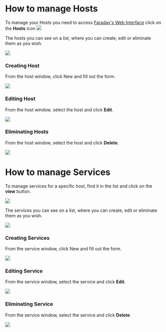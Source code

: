 # How to manage Hosts

To manage your Hosts you need to access [Faraday's Web Interface](https://github.com/infobyte/faraday/wiki/Usage#web-ui) click on the **Hosts** icon ![](https://raw.github.com/wiki/infobyte/faraday/images/faraday_hosts_icono.png)

The hosts you can see on a list, where you can create, edit or eliminate them as you wish.

![](https://raw.github.com/wiki/infobyte/faraday/images/faraday_hosts_list.png)

### Creating Host

From the host window, click New and fill out the form.

![](https://raw.github.com/wiki/infobyte/faraday/images/faraday_hosts_new.png)

### Editing Host

From the host window, select the host and click **Edit**.

![](https://raw.github.com/wiki/infobyte/faraday/images/faraday_hosts_edit.png)

### Eliminating Hosts

From the host window, select the host and click **Delete**.

![](https://raw.github.com/wiki/infobyte/faraday/images/faraday_hosts_delete.png)

# How to manage Services

To manage services for a specific host, find it in the list and click on the **view** button.

![](https://raw.github.com/wiki/infobyte/faraday/images/faraday_hosts_service_button.png)

The services you can see on a list, where you can create, edit or eliminate them as you wish.

![](https://raw.github.com/wiki/infobyte/faraday/images/faraday_service_list.png)

### Creating Services

From the service window, click New and fill out the form.

![](https://raw.github.com/wiki/infobyte/faraday/images/faraday_service_new.png)

### Editing Service

From the service window, select the service and click **Edit**.

![](https://raw.github.com/wiki/infobyte/faraday/images/faraday_service_edit.png)

### Eliminating Service

From the service window, select the service and click **Delete**.

![](https://raw.github.com/wiki/infobyte/faraday/images/faraday_service_delete.png)